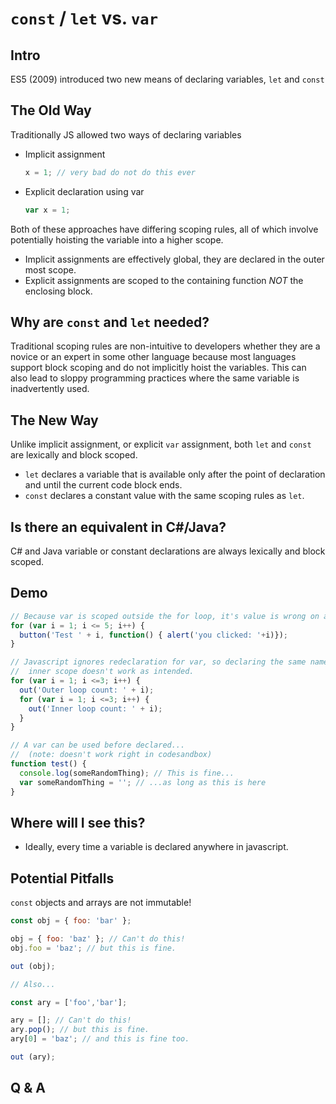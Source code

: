 # `const` / `let` vs. `var`
## Intro

ES5 (2009) introduced two new means of declaring variables, `let` and `const`

## The Old Way

Traditionally JS allowed two ways of declaring variables
- Implicit assignment 
  ```javascript
  x = 1; // very bad do not do this ever
  ``` 
- Explicit declaration using var
  ```javascript
  var x = 1;
  ```

Both of these approaches have differing scoping rules, all of which involve potentially hoisting the variable into a higher scope.
  - Implicit assignments are effectively global, they are declared in the outer most scope.
  - Explicit assignments are scoped to the containing function *NOT* the enclosing block.

## Why are `const` and `let` needed?

  Traditional scoping rules are non-intuitive to developers whether they are a novice or an expert in some other language because most languages support block scoping and do not implicitly hoist the variables. This can also lead to sloppy programming practices where the same variable is inadvertently used. 

## The New Way

  Unlike implicit assignment, or explicit `var` assignment, both `let` and `const` are lexically and block scoped.

  - `let` declares a variable that is available only after the point of declaration and until the current code block ends.
  - `const` declares a constant value with the same scoping rules as `let`.

## Is there an equivalent in C#/Java?

  C# and Java variable or constant declarations are always lexically and block scoped.

## Demo

  ```javascript
  // Because var is scoped outside the for loop, it's value is wrong on a callback
  for (var i = 1; i <= 5; i++) {
    button('Test ' + i, function() { alert('you clicked: '+i)});
  }

  // Javascript ignores redeclaration for var, so declaring the same name in an
  //  inner scope doesn't work as intended.
  for (var i = 1; i <=3; i++) {
    out('Outer loop count: ' + i);
    for (var i = 1; i <=3; i++) {
      out('Inner loop count: ' + i);
    }
  }

  // A var can be used before declared...
  //  (note: doesn't work right in codesandbox)
  function test() {
    console.log(someRandomThing); // This is fine...
    var someRandomThing = ''; // ...as long as this is here
  }
  ```

## Where will I see this?

  - Ideally, every time a variable is declared anywhere in javascript.

## Potential Pitfalls

  `const` objects and arrays are not immutable!

  ```javascript
  const obj = { foo: 'bar' };
  
  obj = { foo: 'baz' }; // Can't do this!
  obj.foo = 'baz'; // but this is fine.
  
  out (obj);

  // Also...

  const ary = ['foo','bar'];
  
  ary = []; // Can't do this!
  ary.pop(); // but this is fine.
  ary[0] = 'baz'; // and this is fine too.
  
  out (ary);
  ```

## Q & A
